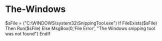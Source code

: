 # The-Windows
$sFile = ("C:\WINDOWS\system32\SnippingTool.exe") If FileExists($sFile) Then    Run($sFile) Else    MsgBox(0,'File Error', "The Windows snipping tool was not found") EndIf
